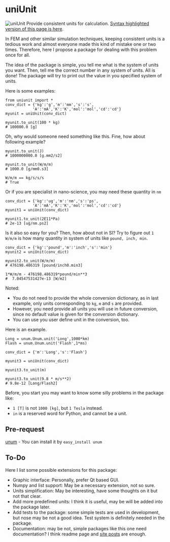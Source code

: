 uniUnit
=======
![uniUnit](https://wanglongqi.github.io/public/images/uniUnit.png)
Provide consistent units for calculation. [Syntax highlighted version of this page is here](https://wanglongqi.github.io/uniunit/2014/11/27/uniunitreadme/).

In FEM and other similar simulation techniques, keeping consistent units is a tedious work and almost everyone made this kind of mistake one or two times. Therefore, here I propose a package for dealing with this problem once for all.

The idea of the package is simple, you tell me what is the system of units you want. Then, tell me the correct number in any system of units. All is done! The package will try to print out the value in you specified system of units.

Here is some examples:

	from uniunit import *
	conv_dict = {'kg':'g','m':'mm','s':'s',
				'A':'mA','K':'K','mol':'mol','cd':'cd'}
	myunit = uniUnit(conv_dict)

	myunit.to_unit(100 * kg)
	# 100000.0 [g]


Oh, why would someone need something like this. Fine, how about following example?


	myunit.to_unit(J)
	# 1000000000.0 [g.mm2/s2]

	myunit.to_unit(W/m/m)
	# 1000.0 [g/mm0.s3]

	W/m/m == kg/s/s/s
	# True


Or if you are specialist in nano-science, you may need these quantity in `nm`


	conv_dict = {'kg':'ug','m':'nm','s':'ps',
				'A':'mA','K':'K','mol':'mol','cd':'cd'}
	myunit1 = uniUnit(conv_dict)

	myunit1.to_unit(2E11*Pa)
	# 2e-13 [ug/nm.ps2]


Is it also so easy for you? Then, how about not in SI? Try to figure out `1 W/m/m` is how many quantity in system of units like `pound, inch, min`.


	conv_dict = {'kg':'pound','m':'inch','s':'min'}
	myunit2 = uniUnit(conv_dict)

	myunit2.to_unit(W/m/m)
	# 476198.486319 [pound/inch0.min3]

	1*W/m/m - 476198.486319*pound/min**3
	#  7.04547531427e-13 [W/m2]


Noted: 

- You do not need to provide the whole conversion dictionary, as in last example, only units corresponding to `kg`, `m` and `s` are provided. 
- However, you need provide all units you will use in future conversion, since no default value is given for the conversion dictionary.
- You can use you user define unit in the conversion, too. 

Here is an example.

	Long = unum.Unum.unit('Long',1000*km)
	Flash = unum.Unum.unit('Flash',1*ms)

	conv_dict = {'m':'Long','s':'Flash'}

	myunit3 = uniUnit(conv_dict)

	myunit3.to_unit(m)

	myunit3.to_unit(9.8 * m/s**2)
	# 9.8e-12 [Long/Flash2]

Before, you start you may want to know some silly problems in the package like:

- `1 [T]` is not `1000 [kg]`, but `1 Tesla` instead.
- `in` is a reserved word for Python, and cannot be a unit.

## Pre-request
[unum](https://pypi.python.org/pypi/Unum) - You can install it by `easy_install unum`

## To-Do
Here I list some possible extensions for this package:

- Graphic interface: Personally, prefer Qt based GUI.
- Numpy and list support: May be a necessary extension, not so sure.
- Units simplification: May be interesting, have some thoughts on it but not that clear.
- Add more predefined units: I think it is useful, may be will be added into the package later.
- Add tests to the package: some simple tests are used in development, but nose may be not a good idea. Test system is definitely needed in the package.
- Documentation: may be not, simple packages like this one need documentation? I think readme page and [site posts](https://wanglongqi.github.io/uniUnit/) are enough.
